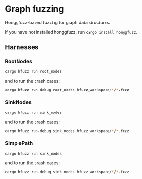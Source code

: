 # Graph fuzzing

Honggfuzz-based fuzzing for graph data structures.

If you have not installed honggfuzz, run `cargo install honggfuzz`.

## Harnesses

### RootNodes

```bash
cargo hfuzz run root_nodes
```

and to run the crash cases:

```bash
cargo hfuzz run-debug root_nodes hfuzz_workspace/*/*.fuzz
```

### SinkNodes

```bash
cargo hfuzz run sink_nodes
```

and to run the crash cases:

```bash
cargo hfuzz run-debug sink_nodes hfuzz_workspace/*/*.fuzz
```

### SimplePath

```bash
cargo hfuzz run sink_nodes
```

and to run the crash cases:

```bash
cargo hfuzz run-debug sink_nodes hfuzz_workspace/*/*.fuzz
```
